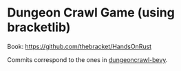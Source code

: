 # Dungeon Crawl Game (using bracketlib)

Book: https://github.com/thebracket/HandsOnRust

Commits correspond to the ones in
[dungeoncrawl-bevy](https://github.com/lerouxrgd/dungeoncrawl-bevy).
